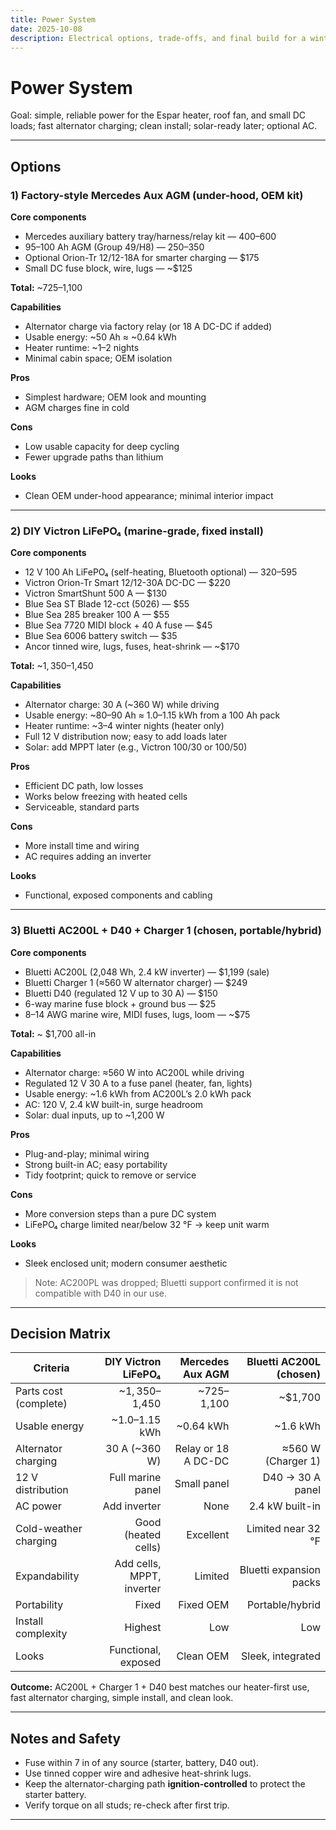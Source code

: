 ```yaml
---
title: Power System
date: 2025-10-08
description: Electrical options, trade-offs, and final build for a winter-focused Sprinter camper.
---
```


# Power System

Goal: simple, reliable power for the Espar heater, roof fan, and small DC loads; fast alternator charging; clean install; solar-ready later; optional AC.

---

## Options

### 1) Factory-style Mercedes Aux AGM (under-hood, OEM kit)

**Core components**

- Mercedes auxiliary battery tray/harness/relay kit — $400–$600
- 95–100 Ah AGM (Group 49/H8) — $250–$350
- Optional Orion-Tr 12/12-18A for smarter charging — $175
- Small DC fuse block, wire, lugs — ~$125

**Total:** ~$725–$1,100

**Capabilities**

- Alternator charge via factory relay (or 18 A DC-DC if added)
- Usable energy: ~50 Ah ≈ ~0.64 kWh
- Heater runtime: ~1–2 nights
- Minimal cabin space; OEM isolation

**Pros**

- Simplest hardware; OEM look and mounting
- AGM charges fine in cold

**Cons**

- Low usable capacity for deep cycling
- Fewer upgrade paths than lithium

**Looks**

- Clean OEM under-hood appearance; minimal interior impact

---

### 2) DIY Victron LiFePO₄ (marine-grade, fixed install)

**Core components**

- 12 V 100 Ah LiFePO₄ (self-heating, Bluetooth optional) — $320–$595
- Victron Orion-Tr Smart 12/12-30A DC-DC — $220
- Victron SmartShunt 500 A — $130
- Blue Sea ST Blade 12-cct (5026) — $55
- Blue Sea 285 breaker 100 A — $55
- Blue Sea 7720 MIDI block + 40 A fuse — $45
- Blue Sea 6006 battery switch — $35
- Ancor tinned wire, lugs, fuses, heat-shrink — ~$170

**Total:** ~$1,350–$1,450

**Capabilities**

- Alternator charge: 30 A (~360 W) while driving
- Usable energy: ~80–90 Ah ≈ 1.0–1.15 kWh from a 100 Ah pack
- Heater runtime: ~3–4 winter nights (heater only)
- Full 12 V distribution now; easy to add loads later
- Solar: add MPPT later (e.g., Victron 100/30 or 100/50)

**Pros**

- Efficient DC path, low losses
- Works below freezing with heated cells
- Serviceable, standard parts

**Cons**

- More install time and wiring
- AC requires adding an inverter

**Looks**

- Functional, exposed components and cabling

---

### 3) Bluetti AC200L + D40 + Charger 1 (chosen, portable/hybrid)

**Core components**

- Bluetti AC200L (2,048 Wh, 2.4 kW inverter) — $1,199 (sale)
- Bluetti Charger 1 (≈560 W alternator charger) — $249
- Bluetti D40 (regulated 12 V up to 30 A) — $150
- 6-way marine fuse block + ground bus — $25
- 8–14 AWG marine wire, MIDI fuses, lugs, loom — ~$75

**Total:** ~ $1,700 all-in

**Capabilities**

- Alternator charge: ≈560 W into AC200L while driving
- Regulated 12 V 30 A to a fuse panel (heater, fan, lights)
- Usable energy: ~1.6 kWh from AC200L’s 2.0 kWh pack
- AC: 120 V, 2.4 kW built-in, surge headroom
- Solar: dual inputs, up to ~1,200 W

**Pros**

- Plug-and-play; minimal wiring
- Strong built-in AC; easy portability
- Tidy footprint; quick to remove or service

**Cons**

- More conversion steps than a pure DC system
- LiFePO₄ charge limited near/below 32 °F → keep unit warm

**Looks**

- Sleek enclosed unit; modern consumer aesthetic

> Note: AC200PL was dropped; Bluetti support confirmed it is not compatible with D40 in our use.

---

## Decision Matrix

| Criteria              |       DIY Victron LiFePO₄ |    Mercedes Aux AGM | Bluetti AC200L (chosen) |
| --------------------- | ------------------------: | ------------------: | ----------------------: |
| Parts cost (complete) |            ~$1,350–$1,450 |        ~$725–$1,100 |                 ~$1,700 |
| Usable energy         |             ~1.0–1.15 kWh |           ~0.64 kWh |                ~1.6 kWh |
| Alternator charging   |             30 A (~360 W) | Relay or 18 A DC-DC |      ≈560 W (Charger 1) |
| 12 V distribution     |         Full marine panel |         Small panel |        D40 → 30 A panel |
| AC power              |              Add inverter |                None |         2.4 kW built-in |
| Cold-weather charging |       Good (heated cells) |           Excellent |      Limited near 32 °F |
| Expandability         | Add cells, MPPT, inverter |             Limited | Bluetti expansion packs |
| Portability           |                     Fixed |           Fixed OEM |         Portable/hybrid |
| Install complexity    |                   Highest |                 Low |                     Low |
| Looks                 |       Functional, exposed |           Clean OEM |       Sleek, integrated |

**Outcome:** AC200L + Charger 1 + D40 best matches our heater-first use, fast alternator charging, simple install, and clean look.

---

## Notes and Safety

- Fuse within 7 in of any source (starter, battery, D40 out).
- Use tinned copper wire and adhesive heat-shrink lugs.
- Keep the alternator-charging path **ignition-controlled** to protect the starter battery.
- Verify torque on all studs; re-check after first trip.

---
